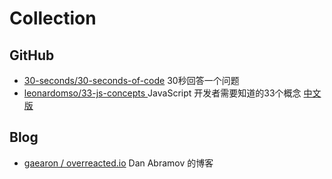 # Collection

## GitHub

- [30-seconds/30-seconds-of-code](https://github.com/30-seconds/30-seconds-of-code)
    30秒回答一个问题
- [leonardomso/33-js-concepts ](https://github.com/leonardomso/33-js-concepts)
    JavaScript 开发者需要知道的33个概念 [中文版](https://github.com/stephentian/33-js-concepts)

## Blog

- [gaearon / overreacted.io](https://github.com/gaearon/overreacted.io)
    Dan Abramov 的博客